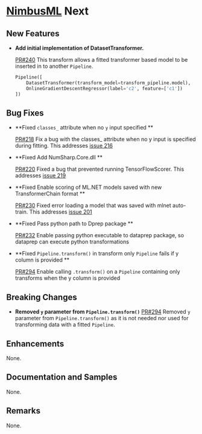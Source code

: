 # [NimbusML](https://docs.microsoft.com/en-us/nimbusml/overview) Next

## **New Features**

- **Add initial implementation of DatasetTransformer.**

    [PR#240](https://github.com/microsoft/NimbusML/pull/240)
    This transform allows a fitted transformer based model to be inserted
    in to another `Pipeline`.

    ```python
    Pipeline([
        DatasetTransformer(transform_model=transform_pipeline.model),
        OnlineGradientDescentRegressor(label='c2', feature=['c1'])
    ])
    ```

## **Bug Fixes**

- **Fixed `classes_` attribute when no `y` input specified **

    [PR#218](https://github.com/microsoft/NimbusML/pull/218)
    Fix a bug with the classes_ attribute when no y input is specified during fitting.
    This addresses [issue 216](https://github.com/microsoft/NimbusML/issues/216)

- **Fixed Add NumSharp.Core.dll **

    [PR#220](https://github.com/microsoft/NimbusML/pull/220)
    Fixed a bug that prevented running TensorFlowScorer.
    This addresses [issue 219](https://github.com/microsoft/NimbusML/issues/219)

- **Fixed Enable scoring of ML.NET models saved with new TransformerChain format **

    [PR#230](https://github.com/microsoft/NimbusML/pull/230)
    Fixed error loading a model that was saved with mlnet auto-train.
    This addresses [issue 201](https://github.com/microsoft/NimbusML/issues/201)

- **Fixed Pass python path to Dprep package **

    [PR#232](https://github.com/microsoft/NimbusML/pull/232)
    Enable passing python executable to dataprep package, so dataprep can execute python transformations

- **Fixed `Pipeline.transform()` in transform only `Pipeline` fails if y column is provided **

    [PR#294](https://github.com/microsoft/NimbusML/pull/294)
    Enable calling `.transform()` on a `Pipeline` containing only transforms when the y column is provided 

## **Breaking Changes**

- **Removed `y` parameter from `Pipeline.transform()`**
    [PR#294](https://github.com/microsoft/NimbusML/pull/294)
    Removed `y` parameter from `Pipeline.transform()` as it is not needed nor used for transforming data with a fitted `Pipeline`.

## **Enhancements**

None.

## **Documentation and Samples**

None. 

## **Remarks**

None.
